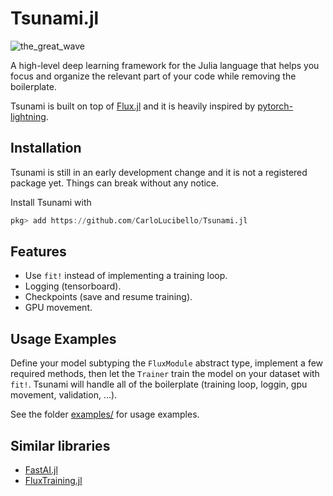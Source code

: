 # Tsunami.jl

![the_great_wave](https://raw.githubusercontent.com/CarloLucibello/Tsunami.jl/main/docs/src/assets/the_great_wave.jpg)

A high-level deep learning framework for the Julia language 
that helps you focus and organize the relevant part of your code
while removing the boilerplate. 

Tsunami  is built on top of [Flux.jl](https://github.com/FluxML/Flux.jl)
and it is heavily inspired by [pytorch-lightning](https://pytorch-lightning.readthedocs.io/en/latest/).

## Installation 

Tsunami is still in an early development change and it is not a registered package yet. 
Things can break without any notice. 

Install Tsunami with 
```julia
pkg> add https://github.com/CarloLucibello/Tsunami.jl
```

## Features

- Use `fit!` instead of implementing a training loop.
- Logging (tensorboard).
- Checkpoints (save and resume training).
- GPU movement.

## Usage Examples

Define your model subtyping the `FluxModule` abstract type, implement a few required methods, then let the `Trainer`
train the model on your dataset with `fit!`. Tsunami will handle all of the boilerplate (training loop, loggin, gpu movement, validation, ...).

See the folder [examples/](https://github.com/CarloLucibello/Tsunami.jl/tree/main/examples) for usage examples.

## Similar libraries 

- [FastAI.jl](https://github.com/FluxML/FastAI.jl)
- [FluxTraining.jl](https://github.com/FluxML/FluxTraining.jl)
